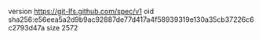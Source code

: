 version https://git-lfs.github.com/spec/v1
oid sha256:e56eea5a2d9b9ac92887de77d417a4f58939319e130a35cb37226c6c2793d47a
size 2572
